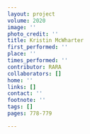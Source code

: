 ```yaml
---
layout: project
volume: 2020
image: ''
photo_credit: ''
title: Kristin McWharter
first_performed: ''
place: ''
times_performed: ''
contributor: RARA
collaborators: []
home: ''
links: []
contact: ''
footnote: ''
tags: []
pages: 778-779

---
```




